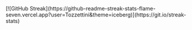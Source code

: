 
<p>
[![GitHub Streak](https://github-readme-streak-stats-flame-seven.vercel.app?user=Tozzettini&theme=iceberg)](https://git.io/streak-stats)
</p>
